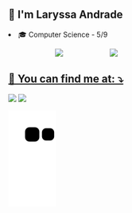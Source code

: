 ## 👋 I'm Laryssa Andrade
  <li>🎓 Computer Science - 5/9
</p>

<div align="center">
  <a href="https://github.com/AndradeLaryssa">
  <img height="180em" src="https://github-readme-stats.vercel.app/api?username=AndradeLaryssa&show_icons=true&theme=dracula&include_all_commits=true&count_private=true"/>
  <img align="right" width="300" src="https://cdn.streamelements.com/uploads/2e26b80f-c023-4bff-9aab-03a767f23631.gif" /> <br>

</div>


</div>


</div>


</div>
        

## 💌 You can find me at: ⤵️

  <a href="#" alt="Linkedin">
  <img src="https://img.shields.io/badge/-Linkedin-0e76a8?style=flat-square&logo=Linkedin&logoColor=white&link=https://www.linkedin.com/in/laryssa-andrade-2a6b28210/" /></a>
  
  <a href="#" alt="Instagram">
  <img src="https://img.shields.io/badge/-Instagram-DF0174?style=flat-square&labelColor=DF0174&logo=instagram&logoColor=white&link=https://www.instagram.com/_lalyandrade/"/></a>
</p>  

![Snake animation](https://github.com/rafaballerini/rafaballerini/blob/output/github-contribution-grid-snake.svg)
 
</div>
